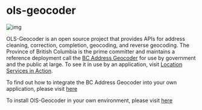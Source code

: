 # ols-geocoder
![img](https://img.shields.io/badge/Lifecycle-Stable-97ca00)

OLS-Geocoder is an open source project that provides APIs for address cleaning, correction, completion, geocoding, and reverse geocoding. The Province of British Columbia is the prime committer and maintains a reference deployment call the [BC Address Geocoder](https://www2.gov.bc.ca/gov/content/data/geographic-data-services/location-services/geocoder) for use by government and the public at large. To see it in use by an application, visit [Location Services in Action](https://ols-demo.apps.gov.bc.ca/index.html).

To find out how to integrate the BC Address Geocoder into your own application, please visit [here](https://github.com/bcgov/ols-geocoder/blob/gh-pages/README.md)

To install OlS-Geocoder in your own environment, please visit [here](https://github.com/bcgov/ols-geocoder/blob/dev/INSTALL.md)
